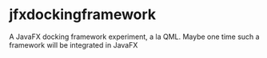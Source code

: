 # jfxdockingframework
A JavaFX docking framework experiment, a la QML. Maybe one time such a framework will be integrated in JavaFX
